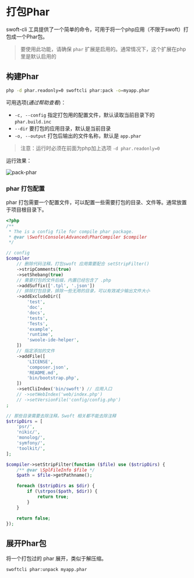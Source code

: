 # 打包Phar

swoft-cli 工具提供了一个简单的命令，可用于将一个php应用（不限于swoft）打包成一个Phar包。

> 要使用此功能，请确保 `phar` 扩展是启用的。通常情况下，这个扩展在php里是默认启用的

## 构建Phar

```bash
php -d phar.readonly=0 swoftcli phar:pack -o=myapp.phar
```

可用选项(_通过帮助查看_)：

- `-c, --config` 指定打包用的配置文件，默认读取当前目录下的 `phar.build.inc`
- `--dir` 要打包的应用目录，默认是当前目录
- `-o, --output` 打包后输出的文件名称，默认是 `app.phar`

> 注意：运行时必须在前面为php加上选项 `-d phar.readonly=0`

运行效果：

![pack-phar](../../image/tool/pack-phar.jpg)

### phar 打包配置

phar 打包需要一个配置文件，可以配置一些需要打包的目录、文件等。通常放置于项目根目录下。

```php
<?php
/**
 * The is a config file for compile phar package.
 * @var \Swoft\Console\Advanced\PharCompiler $compiler
 */

// config
$compiler
    // 删除代码注释。打包swoft 应用需要配合 setStripFilter()
    ->stripComments(true)
    ->setShebang(true)
    // 需要打包的文件后缀，内置已经包含了 .php
    ->addSuffix(['.tpl', '.json'])
    // 排除打包目录，排除一些无用的目录，可以有效减少输出文件大小
    ->addExcludeDir([
        'test',
        'doc',
        'docs',
        'tests',
        'Tests',
        'example',
        'runtime',
        'swoole-ide-helper',
    ])
    // 指定添加的文件
    ->addFile([
        'LICENSE',
        'composer.json',
        'README.md',
        'bin/bootstrap.php',
    ])
    ->setCliIndex('bin/swoft') // 应用入口
    // ->setWebIndex('web/index.php')
    // ->setVersionFile('config/config.php')
;

// 那些目录需要去除注释。Swoft 相关都不能去除注释
$stripDirs = [
    'psr/',
    'nikic/',
    'monolog/',
    'symfony/',
    'toolkit/',
];

$compiler->setStripFilter(function ($file) use ($stripDirs) {
    /** @var \SplFileInfo $file */
    $path = $file->getPathname();

    foreach ($stripDirs as $dir) {
        if (\strpos($path, $dir)) {
            return true;
        }
    }

    return false;
});
```

## 展开Phar包

将一个打包过的 phar 展开，类似于解压缩。

```bash
swoftcli phar:unpack myapp.phar
```


